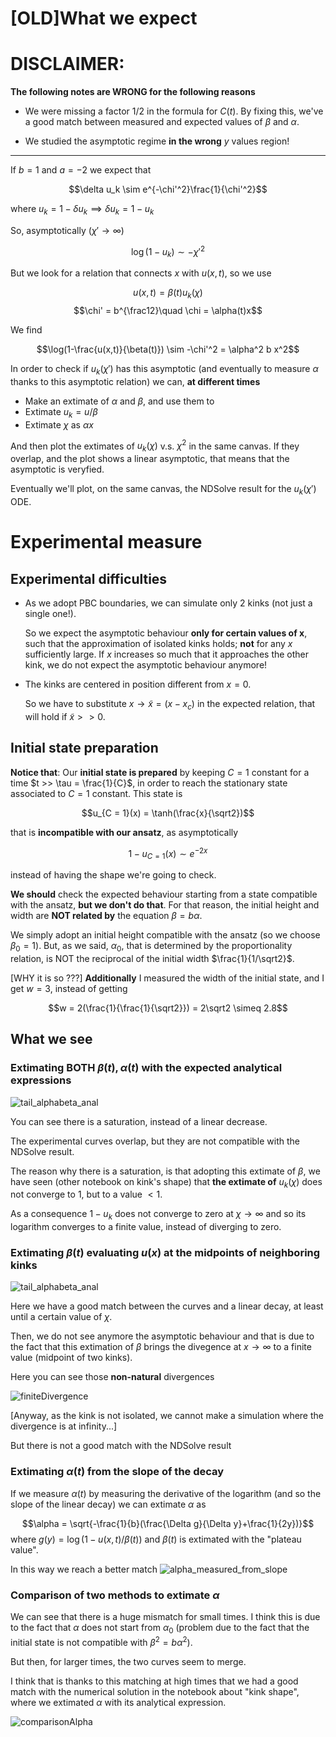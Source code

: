 # [OLD]What we expect
# DISCLAIMER:

**The following notes are WRONG for the following reasons**

- We were missing a factor $1/2$ in the formula for $C(t)$.
By fixing this, we've a good match between measured and expected values of $\beta$ and $\alpha$.

- We studied the asymptotic regime **in the wrong** $y$ values region!

--------------

If $b = 1$ and $a = -2$ we expect that

 $$\delta u_k \sim e^{-\chi'^2}\frac{1}{\chi'^2}$$

where $u_k = 1 - \delta u_k \implies \delta u_k = 1 - u_k$

So, asymptotically ($\chi' \rightarrow \infty$)

$$\log(1-u_k) \sim -\chi'^2$$

But we look for a relation that connects $x$ with $u(x,t)$, so we use

$$u(x,t) = \beta(t)u_k(\chi)$$
$$\chi' = b^{\frac12}\quad \chi = \alpha(t)x$$

We find

$$\log(1-\frac{u(x,t)}{\beta(t)}) \sim -\chi'^2 = \alpha^2 b x^2$$

In order to check if $u_k(\chi')$ has this asymptotic (and eventually to measure $\alpha$ thanks to this asymptotic relation) we can, **at different times**

- Make an extimate of $\alpha$ and $\beta$, and use them to 
- Extimate $u_k = u/\beta$
- Extimate $\chi$ as $\alpha x$

And then plot the extimates of $u_k(\chi)$ v.s. $\chi^2$ in the same canvas.
If they overlap, and the plot shows a linear asymptotic, that means that the asymptotic is veryfied.

Eventually we'll plot, on the same canvas, the NDSolve result for the $u_k(\chi')$ ODE.

# Experimental measure

## Experimental difficulties
- As we adopt PBC boundaries, we can simulate only 2 kinks (not just a single one!).

    So we expect the asymptotic behaviour **only for certain values of x**, such that the approximation of isolated kinks holds; **not** for any $x$ sufficiently large. If $x$ increases so much that it approaches the other kink, we do not expect the asymptotic behaviour anymore!

- The kinks are centered in position different from $x=0$.

    So we have to substitute $x\rightarrow \tilde{x} = (x-x_c)$ in the expected relation, that will hold if $\tilde{x} >> 0$.

## Initial state preparation

**Notice that**: Our **initial state is prepared** by keeping $C=1$ constant for a time $t >> \tau = \frac{1}{C}$, in order to reach the stationary state associated to $C=1$ constant.
This state is

$$u_{C = 1}(x) = \tanh(\frac{x}{\sqrt2})$$

that is **incompatible with our ansatz**, as asymptotically 

$$1-u_{C=1}(x) \sim e^{-2x}$$

instead of having the shape we're going to check.

**We should** check the expected behaviour starting from a state compatible with the ansatz, **but we don't do that**.
For that reason, the initial height and width are **NOT related by** the equation $\beta = b\alpha$.

We simply adopt an initial height compatible with the ansatz (so we choose $\beta_0 = 1$).
But, as we said, $\alpha_0$, that is determined by the proportionality relation, is NOT the reciprocal of the initial width $\frac{1}{1/\sqrt2}$.

[WHY it is so  ???]
**Additionally** I measured the width of the initial state, and I get $w = 3$, instead of getting

$$w = 2(\frac{1}{\frac{1}{\sqrt2}}) = 2\sqrt2 \simeq 2.8$$

## What we see

### Extimating BOTH $\beta(t), \alpha(t)$ with the expected analytical expressions

![tail_alphabeta_anal](../../Plots/analytical%20approach/measured%20and%20analytical%20alpha%20beta/saturation_beta_analytical.png?raw=true)

You can see there is a saturation, instead of a linear decrease.

The experimental curves overlap, but they are not compatible with the NDSolve result.

The reason why there is a saturation, is that adopting this extimate of $\beta$, we have seen (other notebook on kink's shape) that **the extimate of** $u_k(\chi)$ does not converge to 1, but to a value $< 1$.

As a consequence $1-u_k$ does not converge to zero at $\chi\rightarrow\infty$ and so its logarithm converges to a finite value, instead of diverging to zero. 

### Extimating $\beta(t)$ evaluating $u(x)$ at the midpoints of neighboring kinks

![tail_alphabeta_anal](../../Plots/analytical%20approach/measured%20and%20analytical%20alpha%20beta/tail_anal_alpha.png?raw=true)

Here we have a good match between the curves and a linear decay, at least until a certain value of $\chi$.

Then, we do not see anymore the asymptotic behaviour and that is due to the fact that this extimation of $\beta$ brings the divegence at $x\rightarrow \infty$ to a finite value (midpoint of two kinks).

Here you can see those **non-natural** divergences

![finiteDivergence](../../Plots/analytical%20approach/measured%20and%20analytical%20alpha%20beta/unnatural_divergence.png?raw=true)

[Anyway, as the kink is not isolated, we cannot make a simulation where the divergence is at infinity...]

But there is not a good match with the NDSolve result

### Extimating $\alpha(t)$ from the slope of the decay

If we measure $\alpha(t)$ by measuring the derivative of the logarithm (and so the slope of the linear decay) we can extimate $\alpha$ as

$$\alpha = \sqrt{-\frac{1}{b}(\frac{\Delta g}{\Delta y}+\frac{1}{2y})}$$
where $g(y) = \log(1-u(x,t)/\beta(t))$ and $\beta(t)$ is extimated with the "plateau value".

In this way we reach a better match
![alpha_measured_from_slope](../../Plots/analytical%20approach/measured%20and%20analytical%20alpha%20beta/tail_measured_alpha.png?raw=true)

### Comparison of two methods to extimate $\alpha$

We can see that there is a huge mismatch for small times.
I think this is due to the fact that $\alpha$ does not start from $\alpha_0$ (problem due to the fact that the initial state is not compatible with $\beta^2 = b\alpha^2$).

But then, for larger times, the two curves seem to merge.

I think that is thanks to this matching at high times that we had a good match with the numerical solution in the notebook about "kink shape", where we extimated $\alpha$ with its analytical expression.

![comparisonAlpha](../../Plots/analytical%20approach/measured%20and%20analytical%20alpha%20beta/alpha.png?raw=true)

<!--
We want to see this asymptotic behaviour

$$\log(1-\frac{u(x,t)}{\beta(t)}) \sim x^2$$

Where **we extimated $\beta(t)$** by taking the value of $u(x,t)$ at $x$ very big respect to the kink's core, so that you reach the plateau.
In particular, we took its value near the midpoint of the two kinks.

![variousTimesKinkShape](../../Plots/kink%20shape%20varying%20C/rescaled/C(t)%20decaying%20t-1/tail_shape_lot_of_t.png?raw=true)

There are **three regions** of values of $x$
- When $x \sim > x_c$ we are close to the center of the kink, so we do not expect the **asymptotic** behaviour.
- When $x >> x_c$, but not so much to be closer to the other kink.

- When $x$ approaches the midpoint between the two kinks.
    
    If you look at the state of the system (**focus on the kink at the center of the image**), you will see that you expect a divergence to $-\infty$ of the above plot when $x$ crosses the midpoint between the kinks.
    That's because **we extimated** $\beta(t)$ as the plateau value (the plateau at the right of the kink, where $x > x_c$).

    If you look at the previou plot, you see that the expected "linear" asymptotic behaviour is numerically seen only until a certain $x$.
    If you compare with the second plot, this happens when $x$ starts to approach the midpoint between the two values.
    ![kinkShapeDecayingCt=20](../../Plots/kink%20shape%20varying%20C/rescaled/C(t)%20decaying%20t-1/t%20=%2020.png?raw=true)

So we can see the expected asymptotic, but only for values of $t$ sufficiently large.
This must be related to the fact that we're starting with a state that is incompatible with the ansatz, so doesn't show the expected asymptotic from the beginning.

Pay attention to the fact that, for large times, the kinks overlap and so the "independent kink approximation" no more holds.

![kinkShapeDecayingCt=20](../../Plots/kink%20shape%20varying%20C/rescaled/C(t)%20decaying%20t-1/t%20=%2050.png?raw=true)

Anyway, from the previous plot it seems that the shape of the tail follows the expected asymptotic behaviour even when the kinks overlap.

### Comparison with NDSolve numerical solution of the $u_k(\chi)$ ODE

We said that we expect 

$$\log(1-u_k(\chi)) \sim -\chi^2$$
$$\log(1-\frac{u(x,t)}{\beta(t)})\sim -\alpha(t)^2x^2$$

If we 

So, if we plot **over** the previous figure the numerical solution $u_k(\chi)$ obtained from NDSolve (v.s. $\chi^2$) we **cannot make serious comparisons**. 
That's because there is a factor $\alpha^2$ in one of the two cases so we expect a different inclination of the line we expect to see.

Anyway we report this result [Note that, for the numerical solution, you are plotting $u_k(\chi); \chi^2$ **instead of** $u(x,t); x^2$]


![kinkShapeDecayingCt=20](../../Plots/kink%20shape%20varying%20C/rescaled/C(t)%20decaying%20t-1/tail_shape_NDSolve%20comparison.png?raw=true)

In order to make a serious comparison, you should **measure** the width (and so extimate $\alpha(t)$) and put on the x axis $\chi^2$ instead of $x^2$ **even for** the simulation data.
-->